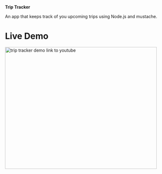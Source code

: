 <b> Trip Tracker</b>
<div>An app that keeps track of you upcoming trips using Node.js and mustache.</div>
<h1>Live Demo</h1>
<img src="https://i9.ytimg.com/vi/ZP9Cf5hZ6XY/mq2.jpg?sqp=CJSr9OUF&rs=AOn4CLBvERe4fP_lrqNWTmbIPJHyF2Pvow" alt="trip tracker demo link to youtube" width="500" height="400"/></a>
<a href="https://youtu.be/ZP9Cf5hZ6XY" target="_blank">
